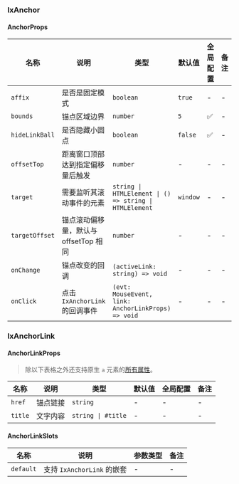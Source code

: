 
### IxAnchor

#### AnchorProps

| 名称 | 说明 | 类型  | 默认值 | 全局配置 | 备注 |
| --- | --- | --- | --- | --- | --- |
| `affix` | 是否是固定模式 | `boolean` | `true`  | - | - |
| `bounds` | 锚点区域边界 | `number` | `5` | ✅ | - |
| `hideLinkBall` |是否隐藏小圆点 | `boolean` | `false` | ✅ | - |
| `offsetTop` | 距离窗口顶部达到指定偏移量后触发 | `number` | - | - | - |
| `target` | 需要监听其滚动事件的元素 | `string \| HTMLElement \| () => string \| HTMLElement` | `window` | - | - |
| `targetOffset` | 锚点滚动偏移量，默认与 offsetTop 相同 | `number` | - | - | - |
| `onChange` | 锚点改变的回调 | `(activeLink: string) => void` | - | - | - |
| `onClick` | 点击 `IxAnchorLink` 的回调事件 | `(evt: MouseEvent, link: AnchorLinkProps) => void` | - | - | - |

### IxAnchorLink

#### AnchorLinkProps

> 除以下表格之外还支持原生 `a` 元素的[所有属性](https://developer.mozilla.org/zh-CN/docs/Web/HTML/Element/a)。

| 名称 | 说明 | 类型  | 默认值 | 全局配置 | 备注 |
| --- | --- | --- | --- | --- | --- |
| `href` | 锚点链接 | `string` | - | - | - |
| `title` | 文字内容 | `string \| #title` | - | - | - |

#### AnchorLinkSlots

| 名称 | 说明 | 参数类型 | 备注 |
|  --- | --- | --- | --- |
| `default` | 支持 `IxAnchorLink` 的嵌套 | - | - |
